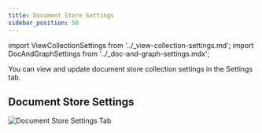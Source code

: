 ```yaml
---
title: Document Store Settings
sidebar_position: 50
---
```


import ViewCollectionSettings from '../_view-collection-settings.md';
import DocAndGraphSettings from '../_doc-and-graph-settings.mdx';

You can view and update document store collection settings in the Settings tab.

<ViewCollectionSettings />

## Document Store Settings

<DocAndGraphSettings collection='Document store' />

![Document Store Settings Tab](/img/collections/doc-store-settings.png)
